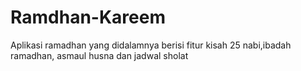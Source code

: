 # Ramdhan-Kareem
Aplikasi ramadhan yang didalamnya berisi fitur kisah 25 nabi,ibadah ramadhan, asmaul husna dan jadwal sholat
